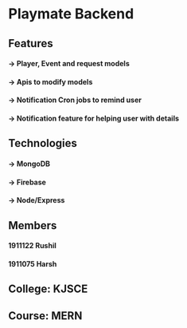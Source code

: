 # Playmate Backend

## Features

#### -> Player, Event and request models
#### -> Apis to modify models
#### -> Notification Cron jobs to remind user
#### -> Notification feature for helping user with details

## Technologies

#### -> MongoDB
#### -> Firebase
#### -> Node/Express

## Members
#### 1911122 Rushil
#### 1911075 Harsh

## College: KJSCE
## Course: MERN
